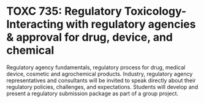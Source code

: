 # TOXC 735: Regulatory Toxicology-Interacting with regulatory agencies & approval for drug, device, and chemical

Regulatory agency fundamentals, regulatory process for drug, medical device, cosmetic and agrochemical products. Industry, regulatory agency representatives and consultants will be invited to speak directly about their regulatory policies, challenges, and expectations. Students will develop and present a regulatory submission package as part of a group project.